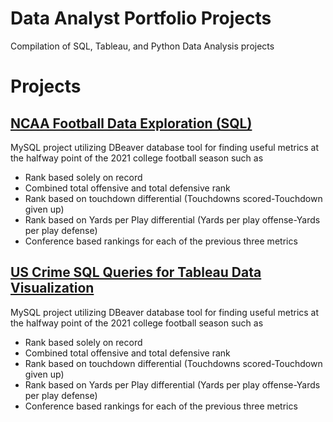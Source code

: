 # Data Analyst Portfolio Projects

Compilation of SQL, Tableau, and Python Data Analysis projects

# Projects

## [NCAA Football Data Exploration (SQL)](https://github.com/maskrap97/DataAnalystPortfolioProjects/blob/main/MidSeasonEDA.sql)

MySQL project utilizing DBeaver database tool for finding useful metrics at the halfway point of the 2021 college football season such as

* Rank based solely on record
* Combined total offensive and total defensive rank
* Rank based on touchdown differential (Touchdowns scored-Touchdown given up)
* Rank based on Yards per Play differential (Yards per play offense-Yards per play defense)
* Conference based rankings for each of the previous three metrics

## [US Crime SQL Queries for Tableau Data Visualization](https://github.com/maskrap97/DataAnalystPortfolioProjects/blob/main/MidSeasonEDA.sql)

MySQL project utilizing DBeaver database tool for finding useful metrics at the halfway point of the 2021 college football season such as

* Rank based solely on record
* Combined total offensive and total defensive rank
* Rank based on touchdown differential (Touchdowns scored-Touchdown given up)
* Rank based on Yards per Play differential (Yards per play offense-Yards per play defense)
* Conference based rankings for each of the previous three metrics
